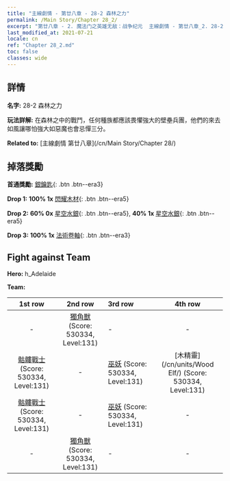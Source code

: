 ```yaml
---
title: "主線劇情 - 第廿八章 - 28-2 森林之力"
permalink: /Main Story/Chapter 28_2/
excerpt: "第廿八章 - 2. 魔法门之英雄无敌：战争纪元  主線劇情 - 第廿八章_2. 28-2 森林之力"
last_modified_at: 2021-07-21
locale: cn
ref: "Chapter 28_2.md"
toc: false
classes: wide
---
```


## 詳情

 **名字:** 28-2 森林之力

 **玩法詳解:** 在森林之中的戰鬥，任何種族都應該畏懼強大的壁壘兵團，他們的來去如風讓哪怕強大如惡魔也會忌憚三分。

 **Related to:** [主線劇情 第廿八章](/cn/Main Story/Chapter 28/)

## 掉落獎勵

 **首通獎勵:** [銀鑰匙](/cn/Items/con_693/){: .btn .btn--era3}

 **Drop 1:** **100% 1x** [閃耀木材](/cn/Items/mat_97/){: .btn .btn--era5}

 **Drop 2:** **60% 0x** [星空水銀](/cn/Items/mat_91/){: .btn .btn--era5}, **40% 1x** [星空水銀](/cn/Items/mat_91/){: .btn .btn--era5}

 **Drop 3:** **100% 1x** [法術卷軸](/cn/Items/con_694/){: .btn .btn--era3}


## Fight against Team
 **Hero:** h_Adelaide

 **Team:**


  | 1st row | 2nd row | 3rd row | 4th row |
  |:----:|:----:|:----|:----:|
  | - | [獨角獸](/cn/units/Unicorn/) (Score: 530334, Level:131)  | - | - |
  | [骷髏戰士](/cn/units/Skeleton/) (Score: 530334, Level:131)  | - | [巫妖](/cn/units/Lich/) (Score: 530334, Level:131)  | [木精靈](/cn/units/Wood Elf/) (Score: 530334, Level:131)  |
  | [骷髏戰士](/cn/units/Skeleton/) (Score: 530334, Level:131)  | - | [巫妖](/cn/units/Lich/) (Score: 530334, Level:131)  | - |
  | - | [獨角獸](/cn/units/Unicorn/) (Score: 530334, Level:131)  | - | - |


